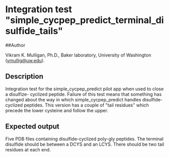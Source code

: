 # Integration test "simple\_cycpep\_predict\_terminal\_disulfide\_tails"

##Author

Vikram K. Mulligan, Ph.D., Baker laboratory, University of Washington (vmullig@uw.edu).

## Description

Integration test for the simple\_cycpep\_predict pilot app when used to close a disulfize-
cyclized peptide.  Failure of this test means that something has changed about the way
in which simple\_cycpep\_predict handles disulfide-cyclized peptides.  This version has a 
couple of "tail residues" which precede the lower cysteine and follow the upper.

## Expected output

Five PDB files containing disulfide-cyclized poly-gly peptides.  The terminal disulfide
should be between a DCYS and an LCYS.  There should be two tail residues at each end.
